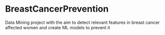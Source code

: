 # BreastCancerPrevention
Data Mining project with the aim to detect relevant features in breast cancer affected women and create ML models to prevent it
